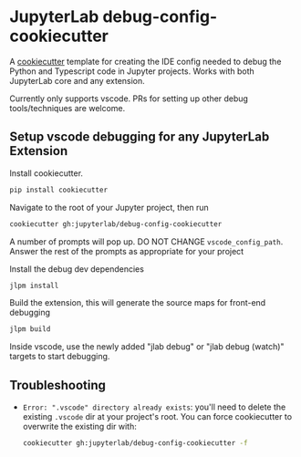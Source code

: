# JupyterLab debug-config-cookiecutter

A [cookiecutter](https://github.com/audreyr/cookiecutter) template for creating the IDE config needed to debug the Python and Typescript code in Jupyter projects. Works with both JupyterLab core and any extension.

Currently only supports vscode. PRs for setting up other debug tools/techniques are welcome.

## Setup vscode debugging for any JupyterLab Extension

Install cookiecutter.

```bash
pip install cookiecutter
```

Navigate to the root of your Jupyter project, then run

```bash
cookiecutter gh:jupyterlab/debug-config-cookiecutter
```

A number of prompts will pop up. DO NOT CHANGE `vscode_config_path`. Answer the rest of the prompts as appropriate for your project

Install the debug dev dependencies

```bash
jlpm install
```

Build the extension, this will generate the source maps for front-end debugging

```bash
jlpm build
```

Inside vscode, use the newly added "jlab debug" or "jlab debug (watch)" targets to start debugging.

## Troubleshooting

- `Error: ".vscode" directory already exists`: you'll need to delete the existing `.vscode` dir at your project's root. You can force cookiecutter to overwrite the existing dir with:

  ```bash
  cookiecutter gh:jupyterlab/debug-config-cookiecutter -f
  ```
